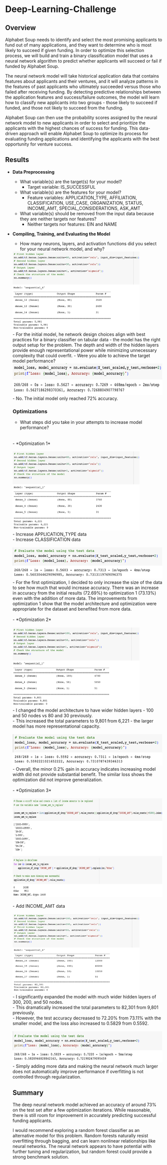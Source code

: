 # Deep-Learning-Challenge

## Overview
Alphabet Soup needs to identify and select the most promising applicants to fund out of many applications, and they want to determine who is most likely to succeed if given funding. In order to optimize this selection process, we will build and train a binary classification model that uses a neural network algorithm to predict whether applicants will succeed or fail if funded by Alphabet Soup. 

The neural network model will take historical application data that contains features about applicants and their ventures, and it will analyze patterns in the features of past applicants who ultimately succeeded versus those who failed after receiving funding. By detecting predictive relationships between the application features and success/failure outcomes, the model will learn how to classify new applicants into two groups - those likely to succeed if funded, and those not likely to succeed from the funding. 

Alphabet Soup can then use the probability scores assigned by the neural network model to new applicants in order to select and prioritize the applicants with the highest chances of success for funding. This data-driven approach will enable Alphabet Soup to optimize its process for evaluating funding applications and identifying the applicants with the best opportunity for venture success.

## Results
 - **Data Preprocessing**
    - What variable(s) are the target(s) for your model?
        - Target variable: IS_SUCCESSFUL
    - What variable(s) are the features for your model?
        - Feature variables: APPLICATION_TYPE, AFFILIATION, CLASSIFICATION, USE_CASE, ORGANIZATION, STATUS, INCOME_AMT, SPECIAL_CONSIDERATIONS, ASK_AMT
    - What variable(s) should be removed from the input data because they are neither targets nor features?
        - Neither targets nor features: EIN and NAME

- **Compiling, Training, and Evaluating the Model**
    - How many neurons, layers, and activation functions did you select for your neural network model, and why?
    <img src="images/model_1.png" width="407" height="253">
    <br>
    - For the initial model, he network design choices align with best practices for a binary classifier on tabular data - the model has the right output setup for the problem. The depth and width of the hidden layers provide enough representational power while minimizing unnecessary complexity that could overfit.
    - Were you able to achieve the target model performance?
    <img src="images/model_results_1.png" width="614" height="100">
    <br>
    - No. The initial model only reached 72% accuracy.

    ### Optimizations
    - What steps did you take in your attempts to increase model performance?
    <br>
    <br>
    - *Optimization 1*
    <br>
    <br><img src="images/optimization_1.png" width="407" height="253"><br>
    - Increase APPLICATION_TYPE data <br>
    - Increase CLASSIFICATION data
    <br>
    <br>
    <img src="images/optimization_results_1.png" width="614" height="100"><br>
    - For the first optimization, I decided to only increase the size of the data to see how much that would increase accuracy. There was an increase in accuracy from the initial results (72.69%) to optimization 1 (73.13%) even with the addition of more data. The improvements from optimization 1 show that the model architecture and optimization were appropriate for the dataset and benefited from more data.
    <br>
    <br>
    - *Optimization 2*
    <br>
    <br><img src="images/optimization_2.png" width="407" height="253"><br>
    - I changed the model architecture to have wider hidden layers - 100 and 50 nodes vs 80 and 30 previously.<br>
    - This increased the total parameters to 9,801 from 6,221 - the larger model has more representational capacity.
    <br>
    <br>
    <img src="images/optimization_results_2.png" width="614" height="100"><br>
    - Overall, the minor 0.2% gain in accuracy indicates increasing model width did not provide substantial benefit. The similar loss shows the optimization did not improve generalization.
    <br>
    <br>
    - *Optimization 3*
    <br>
    <br><img src="images/add_data.png" width="784" height="316">
    <br>
    <br>
    - Add INCOME_AMT data
    <br>
    <br><img src="images/optimization_3.png" width="407" height="253"><br>
    - I significantly expanded the model with much wider hidden layers of 300, 200, and 50 nodes.<br>
    - This dramatically increased the total parameters to 82,301 from 9,801 previously.<br>
    - However, the test accuracy decreased to 72.20% from 73.11% with the smaller model, and the loss also increased to 0.5829 from 0.5592.
    <br>
    <br>
    <img src="images/optimization_results_3.png" width="614" height="100"><br>
    - Simply adding more data and making the neural network much larger does not automatically improve performance if overfitting is not controlled through regularization.

    ## Summary

    The deep neural network model achieved an accuracy of around 73% on the test set after a few optimization iterations. While reasonable, there is still room for improvement in accurately predicting successful funding applicants.

    I would recommend exploring a random forest classifier as an alternative model for this problem. Random forests naturally resist overfitting through bagging, and can learn nonlinear relationships like neural networks. The neural network appears to have potential with further tuning and regularization, but random forest could provide a strong benchmark solution.


